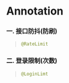# Annotation

### 一. 接口防抖(防刷)

> ```java
> @RateLimit
> ```


### 二. 登录限制(次数)

>```java
>@LoginLimt
>```




